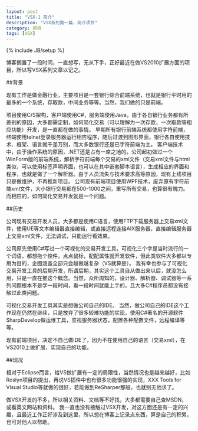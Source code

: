 ```yaml
---
layout: post
title: "VSX-1 简介"
description: "VSX系列第一篇，简介项目"
category: 项目
tags: [VSX]
---
```

{% include JB/setup %}

博客搁置了一段时间，一直想写，无从下手，正好最近在做VS2010扩展方面的项目，所以写VSX系列文章以记之。

##背景

现有工作是做金融行业，主要项目是一套银行综合前端系统，也就是银行平时用的最多的一个系统，存取款，中间业务等等。当然，我们做的只是前端。

项目使用C/S架构，客户端使用C#，服务端使用Java，由于各自银行业务都有所差别的原因，大多都需定制，如何简化交易（可以理解为一次存款，一次取款等相应功能）开发，是一直都在做的事情。
早期所有银行前端系统都使用字符前端，终端使用telnet登录服务器运行相应程序，随后过渡到图形界面，银行各自使用技术、框架、语言就千差万别，而大多数银行还是已字符前端为主。
客户端技术中，由于操作系统的原因，.NET还是占有一席之地的。公司起初做过一个WinForm版的前端系统，解析字符前端每个交易的xml文件（交易xml文件与html类似，可以使用标签声明界面，也可以在其中嵌套脚本语言），生成相应的界面和程序，也就是做了一个解析器。由于人员流失与技术要求高等原因，现有上线项目只是做维护，不再推新项目。
公司现有前端项目使用WPF技术，废弃原有字符前端xml文件，大小银行交易都在500-1000之间，重写所有交易，也算很有魄力。而相应的，如何简化交易开发就是一个问题。

##历史

公司现有交易开发人员，大多都是使用C语言，使用FTP下载服务器上交易xml文件，使用UE等文本编辑器直接编辑，或直接远程连接AIX服务器，直接编辑服务器上交易xml文件，无法调试，只能运行看效果。

公司原先使用C#写过一个可视化的交易开发工具。可视化三个字是当时流行的一个词语，都想拖个控件，点点鼠标，配配属性就开发软件，但此类软件大多都以专用为目的，企图涵盖全部只会越做越复杂（VS就算是）。
我有幸也参与了可视化交易开发工具的后期开发，所谓后期，其实这个工具自从做出来以后，就没怎么用，只是一直在推这个概念。当然，众所周知的，设计器、解析器、调试器等一系列问题根本不是学一段时间，看一段时间就能上手的，且大多C#程序员都没有接触过此类问题。

可视化交易开发工具其实是想做公司自己的IDE。
当然，做公司自己的IDE这个工作现在仍然在继续，只是放弃了很多较难功能的实现，使用C#著名的开源软件SharpDevelop做运维工具，监视服务器状态，配置各种配置文件，远程编译等等。

现有前端项目，决定不自己做IDE了，因为不在使用自己的语言（交易xml），在VS2010上做扩展，实现自己的功能。

##现况

相对于Eclipse而言，给VS做扩展有一定的局限性，当然情况也是越来越好，比如Roslyn项目的提出，再说VS插件中也有很多功能很强的实现，XXX Tools for Visual Studio等就做的很好，若能做到ReSharper那般，也就别无他求了。

做VSX开发的不多，所以相关资料、文档等不好找，大多都需要自己查MSDN，或看英文网站和资料。
我一直也没有接触过VSX开发，对这方面还是有一定的兴趣，且最近工作正好涉及到这里，所以想在博客上记录点东西，算是自己的积累，也可对他人以帮助。


